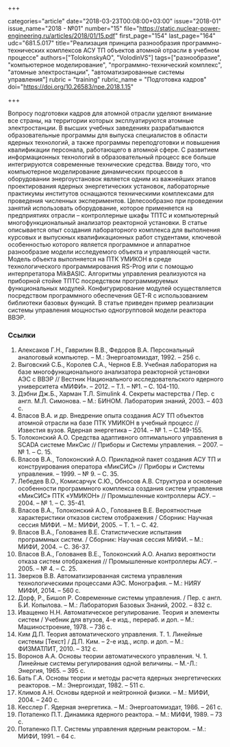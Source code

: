+++

categories="article"
date="2018-03-23T00:08:00+03:00"
issue="2018-01"
issue_name="2018 - №01"
number="15"
file="https://static.nuclear-power-engineering.ru/articles/2018/01/15.pdf"
first_page="154"
last_page="164"
udc="681.5.017"
title="Реализация принципа разнообразия программно-технических комплексов АСУ ТП объектов атомной отрасли в учебном процессе"
authors=["TolokonskyAO", "VolodinVS"]
tags=["разнообразие", "компьютерное моделирование", "программно-технический комплекс", "атомные электростанции", "автоматизированные системы управления"]
rubric = "training"
rubric_name = "Подготовка кадров"
doi="https://doi.org/10.26583/npe.2018.1.15"

+++

Вопросу подготовки кадров для атомной отрасли уделяют внимание все страны, на территории которых эксплуатируются атомные электростанции. В высших учебных заведениях разрабатываются образовательные программы для выпуска специалистов в области ядерных технологий, а также программы переподготовки и повышения квалификации персонала, работающего в атомной сфере. С развитием информационных технологий в образовательный процесс все больше интегрируются современные технические средства. Ввиду того, что компьютерное моделирование динамических процессов в оборудовании энергоустановок является одним из важнейших этапов проектирования ядерных энергетических установок, лабораторные практикумы институтов оснащаются техническими комплексами для проведения численных экспериментов. Целесообразно при проведении занятий использовать оборудование, которое применяется на предприятиях отрасли – контроллерные шкафы ТПТС и компьютерный многофункциональный анализатор реакторной установки. В статье описывается опыт создания лабораторного комплекса для выполнения курсовых и выпускных квалификационных работ студентами, ключевой особенностью которого является программное и аппаратное разнообразие модели исследуемого объекта и управляющей части. Модель объекта выполняется на ПТК УМИКОН в среде технологического программирования RS-Prog или с помощью интерпретатора MikBASIC. Алгоритмы управления реализуются на приборной стойке ТПТС посредством программируемых функциональных модулей. Конфигурирование модулей осуществляется посредством программного обеспечения GET-R с использованием библиотеки базовых функций. В статье приведен пример реализации системы управления мощностью одногрупповой модели реактора ВВЭР.

### Ссылки

1. Алексаков Г.Н., Гаврилин В.В., Федоров В.А. Персональный аналоговый компьютер. – М.: Энергоатомиздат, 1992. – 256 с.
2. Выговский С.Б., Королев С.А., Чернов Е.В. Учебная лаборатория на базе многофункционального анализатора реакторной установки АЭС с ВВЭР // Вестник Национального исследовательского ядерного университета «МИФИ». – 2012. – Т.1. – №1. – С. 104-110.
3. Дэбни Дж.Б., Харман Т.Л. Simulink 4. Секреты мастерства / Пер. с англ. М.Л. Симонова. – М.: БИНОМ. Лаборатория знаний, 2003. – 403 с.
4. Власов В.А. и др. Внедрение опыта создания АСУ ТП объектов атомной отрасли на базе ПТК УМИКОН в учебный процесс // Известия вузов. Ядерная энергетика – 2014. – № 1. – С.149-155.
5. Толоконский А.О. Средства адаптивного оптимального управления в SCADA системе МикСис // Приборы и Системы управления. – 2007. – № 1. – С. 15.
6. Власов В.А., Толоконский А.О. Прикладной пакет создания АСУ ТП и конструирования оператора «МикСИС» // Приборы и Системы управления. – 1999. – № 9. – С. 35.
7. Лебедев В.О., Комисарчук С.Ю., Обносов А.В. Структура и основные особенности программного комплекса создания систем управления «МикСИС» ПТК «УМИКОН» // Промышленные контроллеры АСУ. – 2004. – № 1. – С. 35-41.
8. Власов В.А., Толоконский А.О., Голованев В.Е. Вероятностные характеристики отказов систем отображения / Сборник: Научная сессия МИФИ. – М.: МИФИ, 2005. – Т. 1. – С. 42.
9. Власов В.А., Голованев В.Е. Статистические испытания программных систем. / Сборник: Научная сессия МИФИ. – М.: МИФИ, 2004. – С. 36-37.
10. Власов В.А., Голованев В.Е., Толоконский А.О. Анализ вероятности отказа систем отображения // Промышленные контроллеры АСУ. – 2005. – № 4. – С. 25.
11. Зверков В.В. Автоматизированная система управления технологическими процессами АЭС. Монография. – М.: НИЯУ МИФИ, 2014. – 560 с.
12. Дорф, Р., Бишоп Р. Современные системы управления. / Пер. с англ. Б.И. Копылова. – М.: Лаборатория Базовых Знаний, 2002. – 832 с.
13. Иващенко Н.Н. Автоматическое регулирование. Теория и элементы систем / Учебник для втузов, 4-е изд., перераб. и доп. – М.: Машиностроение, 1978. – 736 с.
14. Ким Д.П. Теория автоматического управления. Т. 1. Линейные системы [Текст] / Д.П. Ким. – 2-е изд., испр. и доп. – М.: ФИЗМАТЛИТ, 2010. – 312 с.
15. Воронов А.А. Основы теории автоматического управления. Ч. 1. Линейные системы регулирования одной величины. – М.-Л.: Энергия, 1965. – 395 с.
16. Бать Г.А. Основы теории и методы расчета ядерных энергетических реакторов. – М.: Энергоиздат, 1982. – 511 с.
17. Климов А.Н. Основы ядерной и нейтронной физики. – М.: МИФИ, 2004. – 240 с.
18. Кесслер Г. Ядерная энергетика. – М.: Энергоатомиздат, 1986. – 261 с.
19. Потапенко П.Т. Динамика ядерного реактора. – М.: МИФИ, 1989. – 73 с.
20. Потапенко П.Т. Системы управления ядерным реактором. – М.: МИФИ, 1991. – 64 с.